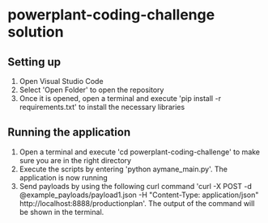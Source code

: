# powerplant-coding-challenge solution


## Setting up

1. Open Visual Studio Code
2. Select 'Open Folder' to open the repository
3. Once it is opened, open a terminal and execute 'pip install -r requirements.txt' to install the necessary libraries

## Running the application

1. Open a terminal and execute 'cd powerplant-coding-challenge' to make sure you are in the right directory
2. Execute the scripts by entering 'python aymane_main.py'. The application is now running
3. Send payloads by using the following curl command 'curl -X POST -d @example_payloads/payload1.json -H "Content-Type: application/json" http://localhost:8888/productionplan'. The output of the command will be shown in the terminal.